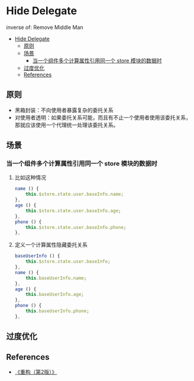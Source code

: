 # Hide Delegate

inverse of: Remove Middle Man


<!-- TOC -->

- [Hide Delegate](#hide-delegate)
    - [原则](#原则)
    - [场景](#场景)
        - [当一个组件多个计算属性引用同一个 store 模块的数据时](#当一个组件多个计算属性引用同一个-store-模块的数据时)
    - [过度优化](#过度优化)
    - [References](#references)

<!-- /TOC -->


## 原则
* 黑箱封装：不向使用者暴露复杂的委托关系
* 对使用者透明：如果委托关系可能，而且有不止一个使用者使用该委托关系，那就应该使用一个代理统一处理该委托关系。


## 场景
### 当一个组件多个计算属性引用同一个 store 模块的数据时
1. 比如这种情况
    ```js
    name () {
        this.$store.state.user.baseInfo.name;
    },
    age () {
        this.$store.state.user.baseInfo.age;
    },
    phone () {
        this.$store.state.user.baseInfo.phone;
    },
    ```
2. 定义一个计算属性隐藏委托关系
    ```js
    baseUserInfo () {
        this.$store.state.user.baseInfo;
    },
    name () {
        this.baseUserInfo.name;
    },
    age () {
        this.baseUserInfo.age;
    },
    phone () {
        this.baseUserInfo.phone;
    },
    ```


## 过度优化


## References
* [《重构（第2版）》](https://book.douban.com/subject/33400354/)

